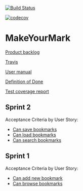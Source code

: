 [![Build Status](https://travis-ci.org/juhamyllari/make-your-mark.svg?branch=master)](https://travis-ci.org/juhamyllari/make-your-mark)

[![codecov](https://codecov.io/gh/juhamyllari/make-your-mark/branch/master/graph/badge.svg)](https://codecov.io/gh/juhamyllari/make-your-mark)

# MakeYourMark

[Product backlog](https://docs.google.com/spreadsheets/d/1yEX_GPp0piYUebf_7xxJp6eZyBB13AR4Ubq6oYDU5Lo/edit?usp=sharing)

[Travis](https://travis-ci.org/juhamyllari/make-your-mark)

[User manual](https://github.com/juhamyllari/make-your-mark/blob/master/Documentation/manual.md)

[Definition of Done](https://github.com/juhamyllari/make-your-mark/blob/master/Documentation/DefinitionOfDone.md)

[Test coverage report](https://github.com/juhamyllari/make-your-mark/build/reports/jacoco/test/html/index.html)

## Sprint 2

Acceptance Criteria by User Story:
* [Can save bookmarks](https://github.com/juhamyllari/make-your-mark/blob/master/src/test/resources/saving_bookmarks.feature)
* [Can load bookmarks](https://github.com/juhamyllari/make-your-mark/blob/master/src/test/resources/loading_bookmarks.feature)
* [Can search bookmarks](https://github.com/juhamyllari/make-your-mark/blob/master/src/test/resources/searching_bookmarks.feature)

## Sprint 1

Acceptance Criteria by User Story:
* [Can add new bookmark](https://github.com/juhamyllari/make-your-mark/blob/master/src/test/resources/new_bookmark.feature)
* [Can browse bookmarks](https://github.com/juhamyllari/make-your-mark/blob/master/src/test/resources/browsing_bookmarks.feature)
